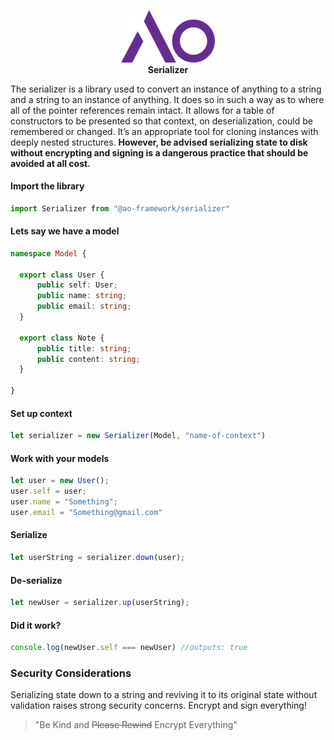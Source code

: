 <p align="center">
<img width="150" src="./assets/ao.logo.svg"><br>
<b>Serializer</b>
</p>

The serializer is a library used to convert an instance of anything to a string and a string to an instance of anything. It does so in such a way as to where all of the pointer references remain intact. It allows for a table of constructors to be presented so that context, on deserialization, could be remembered or changed. It’s an appropriate tool for cloning instances with deeply nested structures. **However, be advised serializing state to disk without encrypting and signing is a dangerous practice that should be avoided at all cost.**

#### Import the library
```ts
import Serializer from "@ao-framework/serializer"
```
#### Lets say we have a model 
```ts
namespace Model {
  
  export class User {
      public self: User;
      public name: string;
      public email: string;
  }

  export class Note {
      public title: string;
      public content: string;
  }

}
```

#### Set up context
```ts
let serializer = new Serializer(Model, "name-of-context")
```

#### Work with your models
```ts
let user = new User();
user.self = user;
user.name = "Something";
user.email = "Something@gmail.com"
```

#### Serialize
```ts
let userString = serializer.down(user);
```

#### De-serialize
```ts
let newUser = serializer.up(userString);
```

#### Did it work?
```ts
console.log(newUser.self === newUser) //outputs: true
```

### Security Considerations
Serializing state down to a string and reviving it to its original state
without validation raises strong security concerns. Encrypt and sign everything!

<blockquote>
    "Be Kind and <strike>Please Rewind</strike> Encrypt Everything"
</blockquote>
